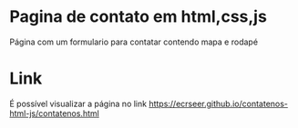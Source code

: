 # Pagina de contato em html,css,js
Página com um formulario para contatar contendo mapa e rodapé

# Link
É possível visualizar a página no link 
https://ecrseer.github.io/contatenos-html-js/contatenos.html